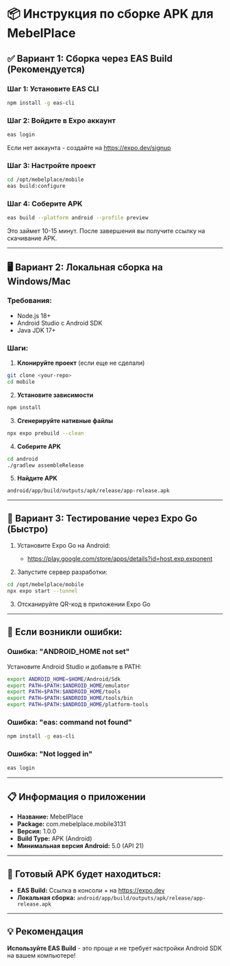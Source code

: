 # 📦 Инструкция по сборке APK для MebelPlace

## ✅ Вариант 1: Сборка через EAS Build (Рекомендуется)

### Шаг 1: Установите EAS CLI
```bash
npm install -g eas-cli
```

### Шаг 2: Войдите в Expo аккаунт
```bash
eas login
```
Если нет аккаунта - создайте на https://expo.dev/signup

### Шаг 3: Настройте проект
```bash
cd /opt/mebelplace/mobile
eas build:configure
```

### Шаг 4: Соберите APK
```bash
eas build --platform android --profile preview
```

Это займет 10-15 минут. После завершения вы получите ссылку на скачивание APK.

---

## 🖥️ Вариант 2: Локальная сборка на Windows/Mac

### Требования:
- Node.js 18+
- Android Studio с Android SDK
- Java JDK 17+

### Шаги:

1. **Клонируйте проект** (если еще не сделали)
```bash
git clone <your-repo>
cd mobile
```

2. **Установите зависимости**
```bash
npm install
```

3. **Сгенерируйте нативные файлы**
```bash
npx expo prebuild --clean
```

4. **Соберите APK**
```bash
cd android
./gradlew assembleRelease
```

5. **Найдите APK**
```
android/app/build/outputs/apk/release/app-release.apk
```

---

## 📱 Вариант 3: Тестирование через Expo Go (Быстро)

1. Установите Expo Go на Android:
   - https://play.google.com/store/apps/details?id=host.exp.exponent

2. Запустите сервер разработки:
```bash
cd /opt/mebelplace/mobile
npx expo start --tunnel
```

3. Отсканируйте QR-код в приложении Expo Go

---

## 🔧 Если возникли ошибки:

### Ошибка: "ANDROID_HOME not set"
Установите Android Studio и добавьте в PATH:
```bash
export ANDROID_HOME=$HOME/Android/Sdk
export PATH=$PATH:$ANDROID_HOME/emulator
export PATH=$PATH:$ANDROID_HOME/tools
export PATH=$PATH:$ANDROID_HOME/tools/bin
export PATH=$PATH:$ANDROID_HOME/platform-tools
```

### Ошибка: "eas: command not found"
```bash
npm install -g eas-cli
```

### Ошибка: "Not logged in"
```bash
eas login
```

---

## 📋 Информация о приложении

- **Название:** MebelPlace
- **Package:** com.mebelplace.mobile3131
- **Версия:** 1.0.0
- **Build Type:** APK (Android)
- **Минимальная версия Android:** 5.0 (API 21)

---

## 🚀 Готовый APK будет находиться:

- **EAS Build:** Ссылка в консоли + на https://expo.dev
- **Локальная сборка:** `android/app/build/outputs/apk/release/app-release.apk`

---

## 💡 Рекомендация

**Используйте EAS Build** - это проще и не требует настройки Android SDK на вашем компьютере!

